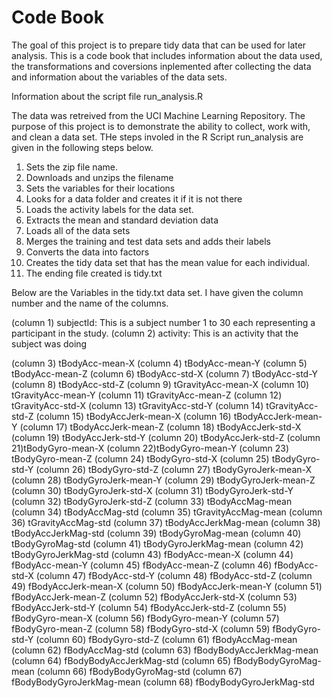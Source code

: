 # Code Book
The goal of this project is to prepare tidy data that can be used for later analysis. This is a code book that includes information about the data used, the transformations and coversions inplemented after collecting the data and  information about the variables of the  data sets.

 Information about the script file run_analysis.R

The data was retreived from the UCI Machine Learning Repository. The purpose of this project is to demonstrate the ability to collect, work with, and clean a data set. THe steps involed in the R Script run_analysis are given in the following steps below.
 
 1. Sets the zip file name.
 2. Downloads and unzips the filename
 3. Sets the variables for their locations
 4. Looks for a data folder and creates it if it is not there
 5. Loads the activity labels for the data set.
 6. Extracts the mean and standard deviation data
 7. Loads all of the data sets
 8. Merges the training and test data sets and adds their labels
 9. Converts the data into factors
 10. Creates the tidy data set that has the mean value for each individual.
 11. The ending file created is tidy.txt

Below are the Variables in the tidy.txt data set. I have given the column number and the name of the columns.

(column 1) subjectId: This is a subject number 1 to 30 each representing a participant in the study.
(column 2) activity: This is an activity that the subject was doing

(column  3) tBodyAcc-mean-X 
(column  4) tBodyAcc-mean-Y
(column  5) tBodyAcc-mean-Z
(column  6) tBodyAcc-std-X
(column  7) tBodyAcc-std-Y
(column  8) tBodyAcc-std-Z
(column  9) tGravityAcc-mean-X
(column 10) tGravityAcc-mean-Y
(column 11) tGravityAcc-mean-Z
(column 12) tGravityAcc-std-X
(column 13) tGravityAcc-std-Y
(column 14) tGravityAcc-std-Z
(column 15) tBodyAccJerk-mean-X
(column 16) tBodyAccJerk-mean-Y
(column 17) tBodyAccJerk-mean-Z
(column 18) tBodyAccJerk-std-X
(column 19) tBodyAccJerk-std-Y
(column 20) tBodyAccJerk-std-Z
(column 21)tBodyGyro-mean-X
(column 22)tBodyGyro-mean-Y
(column 23) tBodyGyro-mean-Z
(column 24) tBodyGyro-std-X
(column 25) tBodyGyro-std-Y
(column 26) tBodyGyro-std-Z
(column 27) tBodyGyroJerk-mean-X
(column 28) tBodyGyroJerk-mean-Y
(column 29) tBodyGyroJerk-mean-Z
(column 30) tBodyGyroJerk-std-X
(column 31) tBodyGyroJerk-std-Y
(column 32) tBodyGyroJerk-std-Z
(column 33) tBodyAccMag-mean
(column 34) tBodyAccMag-std
(column 35) tGravityAccMag-mean
(column 36) tGravityAccMag-std
(column 37) tBodyAccJerkMag-mean
(column 38) tBodyAccJerkMag-std
(column 39) tBodyGyroMag-mean
(column 40) tBodyGyroMag-std
(column 41) tBodyGyroJerkMag-mean
(column 42) tBodyGyroJerkMag-std
(column 43) fBodyAcc-mean-X
(column 44) fBodyAcc-mean-Y
(column 45) fBodyAcc-mean-Z
(column 46) fBodyAcc-std-X
(column 47) fBodyAcc-std-Y
(column 48) fBodyAcc-std-Z
(column 49) fBodyAccJerk-mean-X
(column 50) fBodyAccJerk-mean-Y
(column 51) fBodyAccJerk-mean-Z
(column 52) fBodyAccJerk-std-X
(column 53) fBodyAccJerk-std-Y
(column 54) fBodyAccJerk-std-Z
(column 55) fBodyGyro-mean-X
(column 56) fBodyGyro-mean-Y
(column 57) fBodyGyro-mean-Z
(column 58) fBodyGyro-std-X
(column 59) fBodyGyro-std-Y
(column 60) fBodyGyro-std-Z
(column 61) fBodyAccMag-mean
(column 62) fBodyAccMag-std
(column 63) fBodyBodyAccJerkMag-mean
(column 64) fBodyBodyAccJerkMag-std
(column 65) fBodyBodyGyroMag-mean
(column 66) fBodyBodyGyroMag-std
(column 67) fBodyBodyGyroJerkMag-mean
(column 68) fBodyBodyGyroJerkMag-std